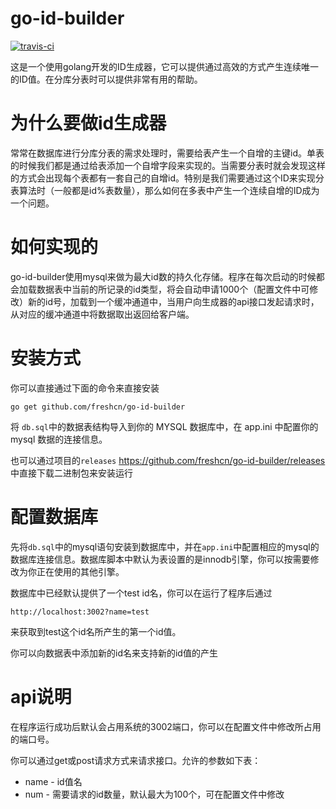 # go-id-builder
[![travis-ci](https://travis-ci.org/freshcn/go-id-builder.svg?branch=master)](https://travis-ci.org/freshcn/go-id-builder)

这是一个使用golang开发的ID生成器，它可以提供通过高效的方式产生连续唯一的ID值。在分库分表时可以提供非常有用的帮助。
# 为什么要做id生成器

常常在数据库进行分库分表的需求处理时，需要给表产生一个自增的主键id。单表的时候我们都是通过给表添加一个自增字段来实现的。当需要分表时就会发现这样的方式会出现每个表都有一套自己的自增id。特别是我们需要通过这个ID来实现分表算法时（一般都是id%表数量），那么如何在多表中产生一个连续自增的ID成为一个问题。

# 如何实现的

go-id-builder使用mysql来做为最大id数的持久化存储。程序在每次启动的时候都会加载数据表中当前的所记录的id类型，将会自动申请1000个（配置文件中可修改）新的id号，加载到一个缓冲通道中，当用户向生成器的api接口发起请求时，从对应的缓冲通道中将数据取出返回给客户端。

# 安装方式

你可以直接通过下面的命令来直接安装

`go get github.com/freshcn/go-id-builder`

将 `db.sql`中的数据表结构导入到你的 MYSQL 数据库中，在 app.ini 中配置你的mysql 数据的连接信息。

也可以通过项目的`releases` https://github.com/freshcn/go-id-builder/releases 中直接下载二进制包来安装运行

# 配置数据库

先将`db.sql`中的mysql语句安装到数据库中，并在`app.ini`中配置相应的mysql的数据库连接信息。数据库脚本中默认为表设置的是innodb引擎，你可以按需要修改为你正在使用的其他引擎。

数据库中已经默认提供了一个test   id名，你可以在运行了程序后通过

`http://localhost:3002?name=test`

来获取到test这个id名所产生的第一个id值。

你可以向数据表中添加新的id名来支持新的id值的产生

# api说明

在程序运行成功后默认会占用系统的3002端口，你可以在配置文件中修改所占用的端口号。

你可以通过get或post请求方式来请求接口。允许的参数如下表：

- name - id值名
- num - 需要请求的id数量，默认最大为100个，可在配置文件中修改
